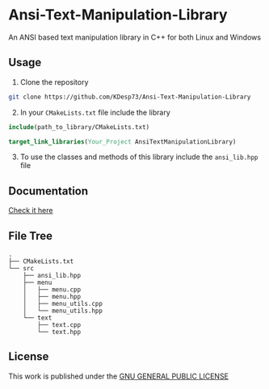# Ansi-Text-Manipulation-Library

An ANSI based text manipulation library in C++ for both Linux and Windows

## Usage

1. Clone the repository

```bash
git clone https://github.com/KDesp73/Ansi-Text-Manipulation-Library
```

2. In your `CMakeLists.txt` file include the library

```cmake
include(path_to_library/CMakeLists.txt)

target_link_libraries(Your_Project AnsiTextManipulationLibrary)
```

3. To use the classes and methods of this library include the `ansi_lib.hpp` file

## Documentation

[Check it here](https://github.com/KDesp73/Ansi-Text-Manipulation-Library/blob/main/Documentation.md)

## File Tree

```
.
├── CMakeLists.txt
└── src
    ├── ansi_lib.hpp
    ├── menu
    │   ├── menu.cpp
    │   ├── menu.hpp
    │   ├── menu_utils.cpp
    │   └── menu_utils.hpp
    └── text
        ├── text.cpp
        └── text.hpp

```

## License

This work is published under the [GNU GENERAL PUBLIC LICENSE](https://github.com/KDesp73/Ansi-Text-Manipulation-Library/blob/main/LICENSE)
